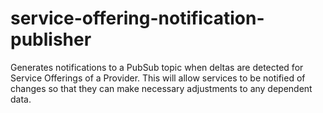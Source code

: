 # service-offering-notification-publisher

Generates notifications to a PubSub topic when deltas are detected for Service Offerings of a Provider. This will allow services to be notified of changes so that they can make necessary adjustments to any dependent data.

